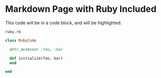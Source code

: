 # Markdown Page with Ruby Included

This code will be in a code block, and will be highlighted.

<code>ruby.rb</code>
```ruby
class RubyCode

  attr_accessor :foo, :bar

  def initialize(foo, bar)
  end

end
```
